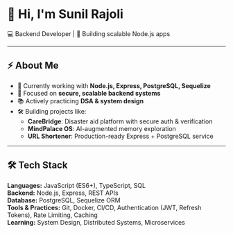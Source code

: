 # 👋 Hi, I'm Sunil Rajoli

💻 Backend Developer | 🚀 Building scalable Node.js apps

---

## ⚡ About Me
- 🌱 Currently working with **Node.js, Express, PostgreSQL, Sequelize**
- 🔐 Focused on **secure, scalable backend systems**
- 📚 Actively practicing **DSA & system design**
- 🛠️ Building projects like:
  - **CareBridge**: Disaster aid platform with secure auth & verification
  - **MindPalace OS**: AI-augmented memory exploration
  - **URL Shortener**: Production-ready Express + PostgreSQL service

---

## 🛠️ Tech Stack
**Languages:** JavaScript (ES6+), TypeScript, SQL  
**Backend:** Node.js, Express, REST APIs  
**Database:** PostgreSQL, Sequelize ORM  
**Tools & Practices:** Git, Docker, CI/CD, Authentication (JWT, Refresh Tokens), Rate Limiting, Caching  
**Learning:** System Design, Distributed Systems, Microservices
